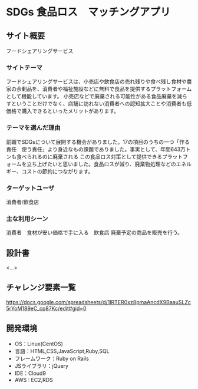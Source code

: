 # SDGs 食品ロス　マッチングアプリ
## サイト概要
フードシェアリングサービス
### サイトテーマ
フードシェアリングサービスは、小売店や飲食店の売れ残りや食べ残し食材や農家の余剰品を、消費者や福祉施設などに無料で食品を提供するプラットフォームとして機能しています。
小売店などで廃棄される可能性がある食品廃棄を減らすということだけでなく、店舗に訪れない消費者への認知拡大ことや消費者も低価格で購入できるといったメリットがあります。
### テーマを選んだ理由
前職でSDGsについて展開する機会がありました。17の項目のうちの一つ「作る責任　使う責任」より身近なもの課題でありました。事実として、年間643万トンも食べられるのに廃棄される
この食品ロス対策として提供できるプラットフォームを立ち上げたいと思いました。食品ロスが減り、廃棄物処理などのエネルギー、コストの節約につながります。
### ターゲットユーザ
消費者/飲食店
### 主な利用シーン
消費者　食材が安い価格で手に入る　飲食店 廃棄予定の商品を販売を行う。
## 設計書
<...>
## チャレンジ要素一覧
<https://docs.google.com/spreadsheets/d/1IRTER0xz8pmaAncdX9BaauSLZc5rYoM189eC_cp87Kc/edit#gid=0>
## 開発環境
- OS：Linux(CentOS)
- 言語：HTML,CSS,JavaScript,Ruby,SQL
- フレームワーク：Ruby on Rails
- JSライブラリ：jQuery
- IDE：Cloud9
- AWS : EC2,RDS
